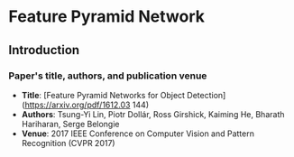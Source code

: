 # Feature Pyramid Network

## Introduction

### Paper's title, authors, and publication venue
 - **Title**: [Feature Pyramid Networks for Object Detection](https://arxiv.org/pdf/1612.03 144)
 - **Authors**: Tsung-Yi Lin, Piotr Dollár, Ross Girshick, Kaiming He, Bharath Hariharan, Serge Belongie
 - **Venue**: 2017 IEEE Conference on Computer Vision and Pattern Recognition (CVPR 2017)
